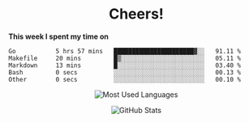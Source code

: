 <h1 align="center">Cheers!</h1>

**This week I spent my time on**
<!--START_SECTION:waka-->

```text
Go           5 hrs 57 mins   ██████████████████████▓░░   91.11 %
Makefile     20 mins         █▒░░░░░░░░░░░░░░░░░░░░░░░   05.11 %
Markdown     13 mins         █░░░░░░░░░░░░░░░░░░░░░░░░   03.40 %
Bash         0 secs          ░░░░░░░░░░░░░░░░░░░░░░░░░   00.13 %
Other        0 secs          ░░░░░░░░░░░░░░░░░░░░░░░░░   00.10 %
```

<!--END_SECTION:waka-->

<p align="center"><img src="https://github-readme-stats.vercel.app/api/top-langs/?username=thnkrn&layout=compact&hide=html&theme=tokyonight" alt="Most Used Languages" /></p>

<p align="center"><img src="https://github-readme-stats.vercel.app/api?username=thnkrn&show_icons=true&count_private=true&theme=tokyonight" alt="GitHub Stats" /></p>

<!-- <p align="center"><a href="https://wakatime.com"><img src="https://wakatime.com/share/@thnkrn/40092326-d1bd-471b-89da-9a7c63939402.png" /></p>
 -->
